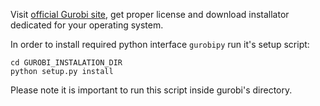 Visit [official Gurobi site](http://www.gurobi.com), get proper license and download installator
dedicated for your operating system.

In order to install required python interface `gurobipy` run it's setup script:
```
cd GUROBI_INSTALATION_DIR
python setup.py install
```
Please note it is important to run this script inside gurobi's directory.